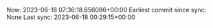 Now: 2023-06-18 07:36:18.856086+00:00 Earliest commit since sync: None Last sync: 2023-06-18 00:29:15+00:00
